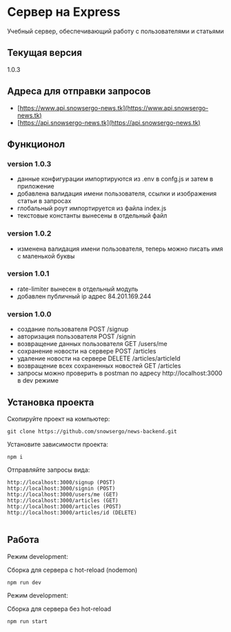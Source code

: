 # Сервер на Express
Учебный сервер,  обеспечивающий работу с пользователями и статьями

## Текущая версия
1.0.3

## Адреса для отправки запросов
- [https://www.api.snowsergo-news.tk](https://www.api.snowsergo-news.tk)
- [https://api.snowsergo-news.tk](https://api.snowsergo-news.tk)

## Функционол


### version 1.0.3
- данные конфигурации импортируются из .env в confg.js и затем в приложение
- добавлена валидация имени пользователя, ссылки и изображения статьи в запросах
- глобальный роут импортируется из файла index.js
- текстовые константы вынесены в отдельный файл


### version 1.0.2
- изменена валидация имени пользователя, теперь можно писать имя с маленькой буквы


### version 1.0.1
- rate-limiter вынесен в отдельный модуль
- добавлен публичный ip адрес 84.201.169.244

### version 1.0.0
- создание пользователя POST /signup
- авторизация пользователя POST /signin
- возвращение данных пользователя GET /users/me
- сохранение новости на сервере POST /articles
- удаление новости на сервере DELETE /articles/articleId
- возвращение всех сохраненных новостей GET /articles
- запросы можно проверить в postman по адресу http://localhost:3000 в dev режиме

## Установка проекта

Скопируйте проект на компьютер:

```
git clone https://github.com/snowsergo/news-backend.git
```

Установите зависимости проекта:

```
npm i
```

Отправляйте запросы вида:

```
http://localhost:3000/signup (POST)
http://localhost:3000/signin (POST)
http://localhost:3000/users/me (GET)
http://localhost:3000/articles (GET)
http://localhost:3000/articles (POST)
http://localhost:3000/articles/id (DELETE)


```

## Работа

Режим development:

Сборка для сервера c hot-reload (nodemon)

```
npm run dev
```

Режим development:

Сборка для сервера без hot-reload

```
npm run start
```

